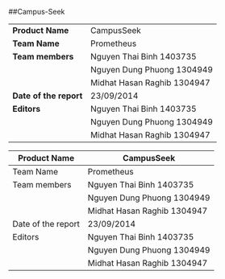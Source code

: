 ##Campus-Seek

|               |               |
| ------------- | ------------- |
| **Product Name**|  CampusSeek|
| **Team Name**|  Prometheus|
|**Team members** |Nguyen Thai Binh 1403735|
|                 |Nguyen Dung Phuong  1304949| 
|                 |Midhat Hasan Raghib  1304947|
|**Date of the report**|23/09/2014|
|**Editors** |Nguyen Thai Binh 1403735|
| |Nguyen Dung Phuong  1304949| 
| |Midhat Hasan Raghib  1304947|

| Product Name       	|  CampusSeek                 	|
|--------------------	|-----------------------------	|
| Team Name          	| Prometheus                  	|
| Team members       	| Nguyen Thai Binh 1403735    	|
|                    	| Nguyen Dung Phuong 1304949  	|
|                    	| Midhat Hasan Raghib 1304947 	|
| Date of the report 	| 23/09/2014                  	|
| Editors            	| Nguyen Thai Binh 1403735    	|
|                    	| Nguyen Dung Phuong 1304949  	|
|                    	| Midhat Hasan Raghib 1304947 	|
